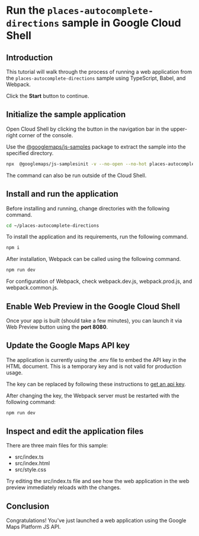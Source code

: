 # Run the `places-autocomplete-directions` sample in Google Cloud Shell

<walkthrough-tutorial-duration duration="10"/>

## Introduction

This tutorial will walk through the process of running a web application from
the `places-autocomplete-directions` sample using TypeScript, Babel, and Webpack.

Click the **Start** button to continue.

## Initialize the sample application

Open Cloud Shell by clicking the
<walkthrough-cloud-shell-icon></walkthrough-cloud-shell-icon> button in the
navigation bar in the upper-right corner of the console.

Use the [@googlemaps/js-samples](https://www.npmjs.com/package/@googlemaps/js-samples) package to 
extract the sample into the specified directory.

```bash
npx  @googlemaps/js-samplesinit -v --no-open --no-hot places-autocomplete-directions ~/places-autocomplete-directions
```

The command can also be run outside of the Cloud Shell.

## Install and run the application

Before installing and running, change directories with the following command.

```bash
cd ~/places-autocomplete-directions
```

To install the application and its requirements, run the following command.

```bash
npm i
```

After installation, Webpack can be called using the following command.

```bash
npm run dev
```

For configuration of Webpack, check
<walkthrough-editor-open-file filePath="places-autocomplete-directions/webpack.dev.js">webpack.dev.js</walkthrough-editor-open-file>,
<walkthrough-editor-open-file filePath="places-autocomplete-directions/webpack.prod.js">webpack.prod.js</walkthrough-editor-open-file>,
and
<walkthrough-editor-open-file filePath="places-autocomplete-directions/webpack.common.js">webpack.common.js</walkthrough-editor-open-file>.

## Enable Web Preview in the Google Cloud Shell

Once your app is built (should take a few minutes), you can launch it via
<walkthrough-spotlight-pointer target="cloudshell" spotlightId="devshell-web-preview-button">Web
Preview button</walkthrough-spotlight-pointer> using the **port 8080**.

## Update the Google Maps API key

The application is currently using the
<walkthrough-editor-open-file filePath="places-autocomplete-directions/.env">.env</walkthrough-editor-open-file>
file to embed the API key in the HTML document. This is a temporary key and is
not valid for production usage.

The key can be replaced by following these instructions to
[get an api key](https://developers.google.com/maps/documentation/javascript/get-api-key).

After changing the key, the Webpack server must be restarted with the following
command:

```bash
npm run dev
```

## Inspect and edit the application files

There are three main files for this sample:

*   <walkthrough-editor-open-file filePath="places-autocomplete-directions/src/index.ts">src/index.ts</walkthrough-editor-open-file>
*   <walkthrough-editor-open-file filePath="places-autocomplete-directions/src/index.html">src/index.html</walkthrough-editor-open-file>
*   <walkthrough-editor-open-file filePath="places-autocomplete-directions/src/style.css">src/style.css</walkthrough-editor-open-file>

Try editing the <walkthrough-editor-open-file filePath="places-autocomplete-directions/src/index.ts">src/index.ts</walkthrough-editor-open-file> file and see how the web application in the web preview immediately reloads with the changes.

## Conclusion

<walkthrough-conclusion-trophy></walkthrough-conclusion-trophy>

Congratulations! You've just launched a web application using the Google Maps
Platform JS API.
